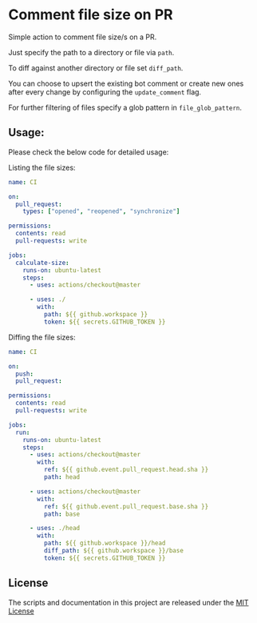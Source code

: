 # Comment file size on PR

Simple action to comment file size/s on a PR.

Just specify the path to a directory or file via `path`.

To diff against another directory or file set `diff_path`.

You can choose to upsert the existing bot comment or create new ones after every change by configuring the `update_comment` flag.

For further filtering of files specify a glob pattern in `file_glob_pattern`.

## Usage:

Please check the below code for detailed usage:

Listing the file sizes:
```yaml
name: CI

on:
  pull_request:
    types: ["opened", "reopened", "synchronize"]

permissions:
  contents: read
  pull-requests: write

jobs:
  calculate-size:
    runs-on: ubuntu-latest
    steps:
      - uses: actions/checkout@master

      - uses: ./
        with:
          path: ${{ github.workspace }}
          token: ${{ secrets.GITHUB_TOKEN }}
```

Diffing the file sizes:
```yaml
name: CI

on:
  push:
  pull_request:

permissions:
  contents: read
  pull-requests: write

jobs:
  run:
    runs-on: ubuntu-latest
    steps:
      - uses: actions/checkout@master
        with:
          ref: ${{ github.event.pull_request.head.sha }}
          path: head

      - uses: actions/checkout@master
        with:
          ref: ${{ github.event.pull_request.base.sha }}
          path: base

      - uses: ./head
        with:
          path: ${{ github.workspace }}/head
          diff_path: ${{ github.workspace }}/base
          token: ${{ secrets.GITHUB_TOKEN }}
```

## License

The scripts and documentation in this project are released under the [MIT License](./LICENSE)
